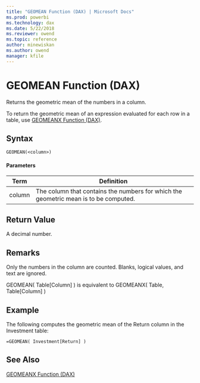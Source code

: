 ```yaml
---
title: "GEOMEAN Function (DAX) | Microsoft Docs"
ms.prod: powerbi 
ms.technology: dax
ms.date: 5/22/2018
ms.reviewer: owend
ms.topic: reference
author: minewiskan
ms.author: owend
manager: kfile
---
```

# GEOMEAN Function (DAX)
  
Returns the geometric mean of the numbers in a column.  
  
To return the geometric mean of an expression evaluated for each row in a table, use [GEOMEANX Function &#40;DAX&#41;](geomeanx-function-dax.md).  
  
## Syntax  
  
```dax
GEOMEAN(<column>)  
```
  
#### Parameters  
  
|Term|Definition|  
|--------|--------------|  
|column|The column that contains the numbers for which the geometric mean is to be computed.|  
  
## Return Value  
A decimal number.  
  
## Remarks  
Only the numbers in the column are counted. Blanks, logical values, and text are ignored.  
  
GEOMEAN( Table[Column] ) is equivalent to GEOMEANX( Table, Table[Column] )  
  
## Example  
The following computes the geometric mean of the Return column in the Investment table:  
  
```dax
=GEOMEAN( Investment[Return] )  
```
  
## See Also  
[GEOMEANX Function &#40;DAX&#41;](geomeanx-function-dax.md)  
  
